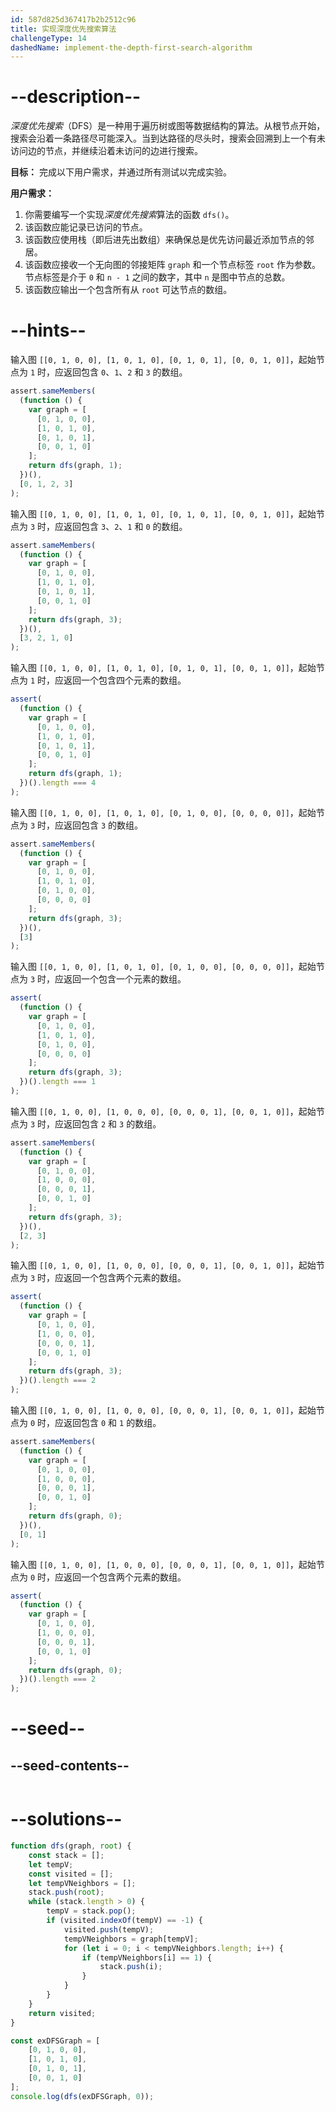 ```yaml
---
id: 587d825d367417b2b2512c96
title: 实现深度优先搜索算法
challengeType: 14
dashedName: implement-the-depth-first-search-algorithm
---
```


# --description--

<dfn>深度优先搜索</dfn>（DFS）是一种用于遍历树或图等数据结构的算法。从根节点开始，搜索会沿着一条路径尽可能深入。当到达路径的尽头时，搜索会回溯到上一个有未访问边的节点，并继续沿着未访问的边进行搜索。

**目标：** 完成以下用户需求，并通过所有测试以完成实验。

**用户需求：**

1. 你需要编写一个实现<dfn>深度优先搜索</dfn>算法的函数 `dfs()`。
1. 该函数应能记录已访问的节点。
1. 该函数应使用栈（即后进先出数组）来确保总是优先访问最近添加节点的邻居。
1. 该函数应接收一个无向图的邻接矩阵 `graph` 和一个节点标签 `root` 作为参数。节点标签是介于 `0` 和 `n - 1` 之间的数字，其中 `n` 是图中节点的总数。
1. 该函数应输出一个包含所有从 `root` 可达节点的数组。

# --hints--

输入图 `[[0, 1, 0, 0], [1, 0, 1, 0], [0, 1, 0, 1], [0, 0, 1, 0]]`，起始节点为 `1` 时，应返回包含 `0`、`1`、`2` 和 `3` 的数组。

```js
assert.sameMembers(
  (function () {
    var graph = [
      [0, 1, 0, 0],
      [1, 0, 1, 0],
      [0, 1, 0, 1],
      [0, 0, 1, 0]
    ];
    return dfs(graph, 1);
  })(),
  [0, 1, 2, 3]
);
```

输入图 `[[0, 1, 0, 0], [1, 0, 1, 0], [0, 1, 0, 1], [0, 0, 1, 0]]`，起始节点为 `3` 时，应返回包含 `3`、`2`、`1` 和 `0` 的数组。

```js
assert.sameMembers(
  (function () {
    var graph = [
      [0, 1, 0, 0],
      [1, 0, 1, 0],
      [0, 1, 0, 1],
      [0, 0, 1, 0]
    ];
    return dfs(graph, 3);
  })(),
  [3, 2, 1, 0]
);
```

输入图 `[[0, 1, 0, 0], [1, 0, 1, 0], [0, 1, 0, 1], [0, 0, 1, 0]]`，起始节点为 `1` 时，应返回一个包含四个元素的数组。

```js
assert(
  (function () {
    var graph = [
      [0, 1, 0, 0],
      [1, 0, 1, 0],
      [0, 1, 0, 1],
      [0, 0, 1, 0]
    ];
    return dfs(graph, 1);
  })().length === 4
);
```

输入图 `[[0, 1, 0, 0], [1, 0, 1, 0], [0, 1, 0, 0], [0, 0, 0, 0]]`，起始节点为 `3` 时，应返回包含 `3` 的数组。

```js
assert.sameMembers(
  (function () {
    var graph = [
      [0, 1, 0, 0],
      [1, 0, 1, 0],
      [0, 1, 0, 0],
      [0, 0, 0, 0]
    ];
    return dfs(graph, 3);
  })(),
  [3]
);
```

输入图 `[[0, 1, 0, 0], [1, 0, 1, 0], [0, 1, 0, 0], [0, 0, 0, 0]]`，起始节点为 `3` 时，应返回一个包含一个元素的数组。

```js
assert(
  (function () {
    var graph = [
      [0, 1, 0, 0],
      [1, 0, 1, 0],
      [0, 1, 0, 0],
      [0, 0, 0, 0]
    ];
    return dfs(graph, 3);
  })().length === 1
);
```

输入图 `[[0, 1, 0, 0], [1, 0, 0, 0], [0, 0, 0, 1], [0, 0, 1, 0]]`，起始节点为 `3` 时，应返回包含 `2` 和 `3` 的数组。

```js
assert.sameMembers(
  (function () {
    var graph = [
      [0, 1, 0, 0],
      [1, 0, 0, 0],
      [0, 0, 0, 1],
      [0, 0, 1, 0]
    ];
    return dfs(graph, 3);
  })(),
  [2, 3]
);
```

输入图 `[[0, 1, 0, 0], [1, 0, 0, 0], [0, 0, 0, 1], [0, 0, 1, 0]]`，起始节点为 `3` 时，应返回一个包含两个元素的数组。

```js
assert(
  (function () {
    var graph = [
      [0, 1, 0, 0],
      [1, 0, 0, 0],
      [0, 0, 0, 1],
      [0, 0, 1, 0]
    ];
    return dfs(graph, 3);
  })().length === 2
);
```

输入图 `[[0, 1, 0, 0], [1, 0, 0, 0], [0, 0, 0, 1], [0, 0, 1, 0]]`，起始节点为 `0` 时，应返回包含 `0` 和 `1` 的数组。

```js
assert.sameMembers(
  (function () {
    var graph = [
      [0, 1, 0, 0],
      [1, 0, 0, 0],
      [0, 0, 0, 1],
      [0, 0, 1, 0]
    ];
    return dfs(graph, 0);
  })(),
  [0, 1]
);
```

输入图 `[[0, 1, 0, 0], [1, 0, 0, 0], [0, 0, 0, 1], [0, 0, 1, 0]]`，起始节点为 `0` 时，应返回一个包含两个元素的数组。

```js
assert(
  (function () {
    var graph = [
      [0, 1, 0, 0],
      [1, 0, 0, 0],
      [0, 0, 0, 1],
      [0, 0, 1, 0]
    ];
    return dfs(graph, 0);
  })().length === 2
);
```

# --seed--

## --seed-contents--

```js

```

# --solutions--

```js
function dfs(graph, root) {
    const stack = [];
    let tempV;
    const visited = [];
    let tempVNeighbors = [];
    stack.push(root);
    while (stack.length > 0) {
        tempV = stack.pop();
        if (visited.indexOf(tempV) == -1) {
            visited.push(tempV);
            tempVNeighbors = graph[tempV];
            for (let i = 0; i < tempVNeighbors.length; i++) {
                if (tempVNeighbors[i] == 1) {
                    stack.push(i);
                }
            }
        }
    }
    return visited;
}

const exDFSGraph = [
    [0, 1, 0, 0],
    [1, 0, 1, 0],
    [0, 1, 0, 1],
    [0, 0, 1, 0]
];
console.log(dfs(exDFSGraph, 0));
```

